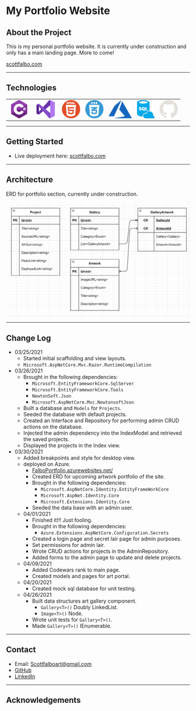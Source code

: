 # My Portfolio Website

## About the Project
This is my personal portfolio website.  It is currently under construction and only has a main landing page.  More to come!


[scottfalbo.com](https://falboportfolio.azurewebsites.net/)  

---

## Technologies
<table>
  <tr>
    <td>
      <img src = "./assets/cSharp.png" height=50>
    </td>
    <td>
      <img src = "./assets/visualStudio.png" height=50>
    </td>
    <td>
      <img src = "./assets/html.png" height=50>
    </td>
    <td>
      <img src = "./assets/css.png" height=50>
    </td>
    <td>
      <img src = "./assets/azure.png" height=50>
    </td>
    <td>
      <img src = "./assets/azure_sql.png" height=50>
    </td>
    <td>
      <img src = "./assets/github-light.png" height=50>
    </td>
  </tr>
</table>



---

## Getting Started
+ Live deployment here: [scottfalbo.com](https://falboportfolio.azurewebsites.net/)  

---

## Architecture

ERD for portfolio section, currently under construction.

<img src="assets/erd.png" width="600">

---

## Change Log
+ 03/25/2021
  + Started initial scaffolding and view layouts.
  + `Microsoft.AspNetCore.Mvc.Razor.RuntimeCompilation`
+ 03/26/2021
  + Brought in the following dependencies:
    + `Microsoft.EntityFrameworkCore.SqlServer`
    + `Microsoft.EntityFrameworkCore.Tools`
    + `NewtonSoft.Json`
    + `Microsoft.AspNetCore.Mvc.NewtonsoftJson`
  + Built a database and `Models` for `Projects`.
  + Seeded the database with default projects.
  + Created an Interface and Repository for performing admin CRUD actions on the database.
  + Injected the admin dependency into the IndexModel and retrieved the saved projects.
  + Displayed the projects in the Index view.
+ 03/30/2021
  + Added breakpoints and style for desktop view.
  + deployed on Azure.
    + [FalboPortfolio.azurewebsites.net/](https://falboportfolio.azurewebsites.net/)
    + Created ERD for upcoming artwork portfolio of the site.
    + Brought in the following dependencies:
      + `Microsoft.AspNetCore.Identity.EntityFrameWorkCore`
      + `Microsoft.AspNet.Identity.Core`
      + `Microsoft.Extensions.Identity.Core`
    + Seeded the data base with an admin user.
  + 04/01/2021
    + Finished it!!! Just fooling.
    + Brought in the following dependencies:
      + `Azure.Extensions.AspNetCore.Configuration.Secrets`
    + Created a login page and secret lair page for admin purposes.
    + Set permissions for admin lair.
    + Wrote CRUD actions for projects in the AdminRepository.
    + Added forms to the admin page to update and delete projects.
  + 04/09/2021
    + Added Codewars rank to main page.
    + Created models and pages for art portal.
  + 04/20/2021
    + Created mock sql database for unit testing.
  + 04/26/2021
    + Built data structures art gallery component.
      + `Gallery<T>()` Doubly LinkedList.
      + `Image<T>()` Node.
    + Wrote unit tests for `Gallery<T>()`.
    + Made `Gallery<T>()` IEnumerable.

---

## Contact
+ Email: Scottfalboart@gmail.com
+ [GitHub](https://github.com/scottfalbo)
+ [LinkedIn](https://www.linkedin.com/in/scott-falbo/)

---

## Acknowledgements


